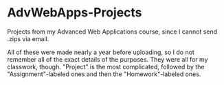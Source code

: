 # AdvWebApps-Projects
Projects from my Advanced Web Applications course, since I cannot send .zips via email.

All of these were made nearly a year before uploading, so I do not remember all of the exact details of the purposes. They were all for my classwork, though. "Project" is the most complicated, followed by the "Assignment"-labeled ones and then the "Homework"-labeled ones.
